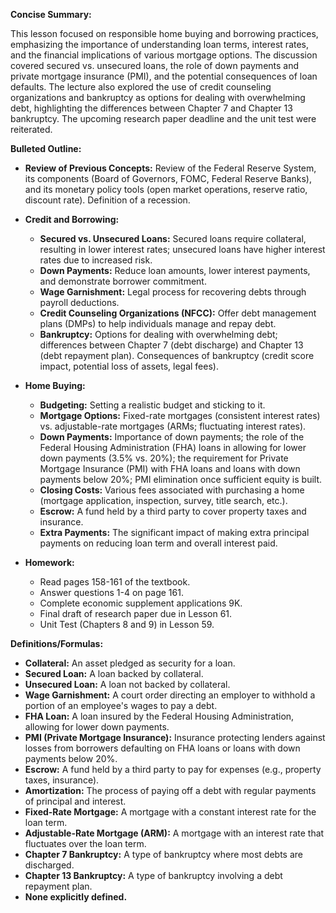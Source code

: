 **Concise Summary:**

This lesson focused on responsible home buying and borrowing practices, emphasizing the importance of understanding loan terms, interest rates, and the financial implications of various mortgage options.  The discussion covered secured vs. unsecured loans, the role of down payments and private mortgage insurance (PMI), and the potential consequences of loan defaults.  The lecture also explored the use of credit counseling organizations and bankruptcy as options for dealing with overwhelming debt, highlighting the differences between Chapter 7 and Chapter 13 bankruptcy.  The upcoming research paper deadline and the unit test were reiterated.

**Bulleted Outline:**

* **Review of Previous Concepts:** Review of the Federal Reserve System, its components (Board of Governors, FOMC, Federal Reserve Banks), and its monetary policy tools (open market operations, reserve ratio, discount rate).  Definition of a recession.


* **Credit and Borrowing:**
    * **Secured vs. Unsecured Loans:** Secured loans require collateral, resulting in lower interest rates; unsecured loans have higher interest rates due to increased risk.
    * **Down Payments:** Reduce loan amounts, lower interest payments, and demonstrate borrower commitment.
    * **Wage Garnishment:** Legal process for recovering debts through payroll deductions.
    * **Credit Counseling Organizations (NFCC):** Offer debt management plans (DMPs) to help individuals manage and repay debt.
    * **Bankruptcy:**  Options for dealing with overwhelming debt; differences between Chapter 7 (debt discharge) and Chapter 13 (debt repayment plan).  Consequences of bankruptcy (credit score impact, potential loss of assets, legal fees).


* **Home Buying:**
    * **Budgeting:** Setting a realistic budget and sticking to it.
    * **Mortgage Options:** Fixed-rate mortgages (consistent interest rates) vs. adjustable-rate mortgages (ARMs; fluctuating interest rates).
    * **Down Payments:**  Importance of down payments; the role of the Federal Housing Administration (FHA) loans in allowing for lower down payments (3.5% vs. 20%); the requirement for Private Mortgage Insurance (PMI) with FHA loans and loans with down payments below 20%; PMI elimination once sufficient equity is built.
    * **Closing Costs:**  Various fees associated with purchasing a home (mortgage application, inspection, survey, title search, etc.).
    * **Escrow:**  A fund held by a third party to cover property taxes and insurance.
    * **Extra Payments:**  The significant impact of making extra principal payments on reducing loan term and overall interest paid.


* **Homework:**
    * Read pages 158-161 of the textbook.
    * Answer questions 1-4 on page 161.
    * Complete economic supplement applications 9K.
    * Final draft of research paper due in Lesson 61.
    * Unit Test (Chapters 8 and 9) in Lesson 59.


**Definitions/Formulas:**

* **Collateral:** An asset pledged as security for a loan.
* **Secured Loan:** A loan backed by collateral.
* **Unsecured Loan:** A loan not backed by collateral.
* **Wage Garnishment:** A court order directing an employer to withhold a portion of an employee's wages to pay a debt.
* **FHA Loan:** A loan insured by the Federal Housing Administration, allowing for lower down payments.
* **PMI (Private Mortgage Insurance):** Insurance protecting lenders against losses from borrowers defaulting on FHA loans or loans with down payments below 20%.
* **Escrow:** A fund held by a third party to pay for expenses (e.g., property taxes, insurance).
* **Amortization:** The process of paying off a debt with regular payments of principal and interest.
* **Fixed-Rate Mortgage:** A mortgage with a constant interest rate for the loan term.
* **Adjustable-Rate Mortgage (ARM):** A mortgage with an interest rate that fluctuates over the loan term.
* **Chapter 7 Bankruptcy:**  A type of bankruptcy where most debts are discharged.
* **Chapter 13 Bankruptcy:** A type of bankruptcy involving a debt repayment plan.
* **None explicitly defined.**

